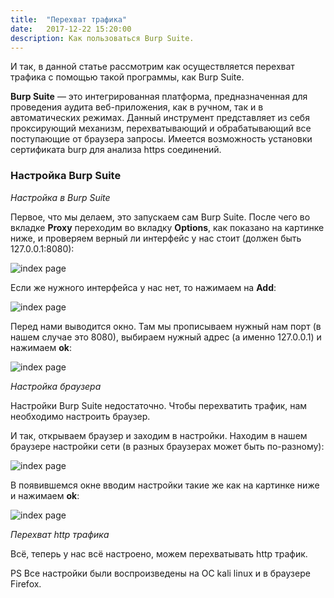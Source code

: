 ```yaml
---
title:  "Перехват трафика"
date:   2017-12-22 15:20:00
description: Как пользоваться Burp Suite. 
---
```


И так, в данной статье рассмотрим как осуществляется перехват трафика с помощью такой программы, как Burp Suite.

**Burp Suite** — это интегрированная платформа, предназначенная для проведения аудита веб-приложения, как в ручном, так и в автоматических режимах. Данный инструмент представляет из себя проксирующий механизм, перехватывающий и обрабатывающий все поступающие от браузера запросы. Имеется возможность установки сертификата burp для анализа https соединений.

### Настройка Burp Suite

*Настройка в Burp Suite*

Первое, что мы делаем, это запускаем сам Burp Suite. После чего во вкладке **Proxy** переходим во вкладку **Options**, как показано на картинке ниже, и проверяем верный ли интерфейс у нас стоит (должен быть 127.0.0.1:8080):

![index page](https://raw.githubusercontent.com/tonyasokolova/tonyasokolova.github.io/master/assets/images/burp1.PNG)

Если же нужного интерфейса у нас нет, то нажимаем на **Add**:

![index page](https://raw.githubusercontent.com/tonyasokolova/tonyasokolova.github.io/master/assets/images/burp2.PNG)

Перед нами выводится окно. Там мы прописываем нужный нам порт (в нашем случае это 8080), выбираем нужный адрес (а именно 127.0.0.1) и нажимаем **ok**:

![index page](https://raw.githubusercontent.com/tonyasokolova/tonyasokolova.github.io/master/assets/images/burp3.PNG)

*Настройка браузера*

Настройки Burp Suite недостаточно. Чтобы перехватить трафик, нам необходимо настроить браузер.

И так, открываем браузер и заходим в настройки. Находим в нашем браузере настройки сети (в разных браузерах может быть по-разному):

![index page](https://raw.githubusercontent.com/tonyasokolova/tonyasokolova.github.io/master/assets/images/burp4.PNG)

В появившемся окне вводим настройки такие же как на картинке ниже и нажимаем **ok**:

![index page](https://raw.githubusercontent.com/tonyasokolova/tonyasokolova.github.io/master/assets/images/burp5.PNG)

*Перехват http трафика*

Всё, теперь у нас всё настроено, можем перехватывать http трафик.

PS Все настройки были воспроизведены на ОС kali linux и в браузере Firefox.
